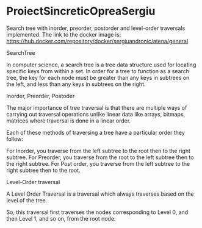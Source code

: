 # ProiectSincreticOpreaSergiu
Search tree with inorder, preorder, postorder and level-order traversals implemented.
The link to the docker image is: https://hub.docker.com/repository/docker/sergiuandronic/atena/general

SearchTree

In computer science, a search tree is a tree data structure used for locating specific keys from within a set. 
In order for a tree to function as a search tree, the key for each node must be greater than any keys in subtrees on the left, 
and less than any keys in subtrees on the right.


Inorder, Preorder, Postoder

The major importance of tree traversal is that there are multiple ways of carrying out traversal operations unlike linear data 
 like arrays, bitmaps, matrices where traversal is done in a linear order.

Each of these methods of traversing a tree have a particular order they follow:

For Inorder, you traverse from the left subtree to the root then to the right subtree.
For Preorder, you traverse from the root to the left subtree then to the right subtree.
For Post order, you traverse from the left subtree to the right subtree then to the root.

Level-Order traversal

A Level Order Traversal is a traversal which always traverses based on the level of the tree.

So, this traversal first traverses the nodes corresponding to Level 0, and then Level 1, and so on, from the root node.